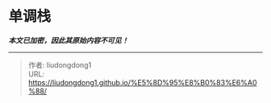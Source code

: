 # 单调栈

***本文已加密，因此其原始内容不可见！***

---

> 作者: liudongdong1  
> URL: https://liudongdong1.github.io/%E5%8D%95%E8%B0%83%E6%A0%88/  

